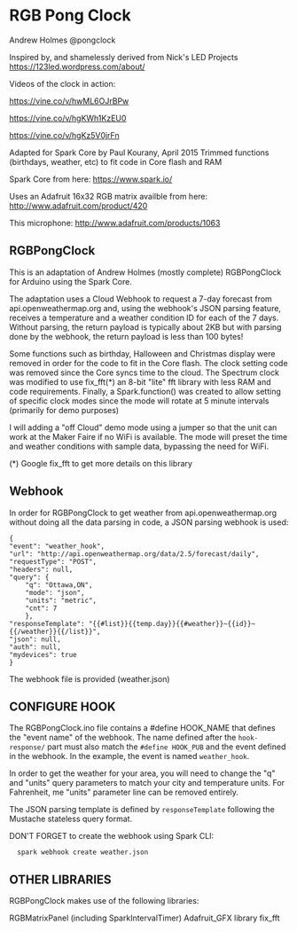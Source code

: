 RGB Pong Clock
==============

Andrew Holmes @pongclock

Inspired by, and shamelessly derived from 
    Nick's LED Projects
https://123led.wordpress.com/about/

Videos of the clock in action:

https://vine.co/v/hwML6OJrBPw

https://vine.co/v/hgKWh1KzEU0

https://vine.co/v/hgKz5V0jrFn

Adapted for Spark Core by Paul Kourany, April 2015
Trimmed functions (birthdays, weather, etc) to fit code in Core flash and RAM

Spark Core from here:
https://www.spark.io/

Uses an Adafruit 16x32 RGB matrix availble from here:
http://www.adafruit.com/product/420

This microphone:
http://www.adafruit.com/products/1063

RGBPongClock
------------
This is an adaptation of Andrew Holmes (mostly complete) RGBPongClock for Arduino
using the Spark Core.

The adaptation uses a Cloud Webhook to request a 7-day forecast from api.openweathermap.org
and, using the webhook's JSON parsing feature, receives a temperature and a weather condition
ID for each of the 7 days.  Without parsing, the return payload is typically about 2KB but
with parsing done by the webhook, the return payload is less than 100 bytes!

Some functions such as birthday, Halloween and Christmas display were removed in order for the
code to fit in the Core flash.  The clock setting code was removed since the Core syncs time to
the cloud.  The Spectrum clock was modified to use fix_fft(*) an 8-bit "lite" fft library with
less RAM and code requirements.  Finally, a Spark.function() was created to allow setting of
specific clock modes since the mode will rotate at 5 minute intervals (primarily for demo purposes)

I will adding a "off Cloud" demo mode using a jumper so that the unit can work at the Maker Faire
if no WiFi is available.  The mode will preset the time and weather conditions with sample data,
bypassing the need for WiFi.

(*) Google fix_fft to get more details on this library 

Webhook
-------
In order for RGBPongClock to get weather from api.openweathermap.org without doing all the
data parsing in code, a JSON parsing webhook is used:

```
{
"event": "weather_hook",
"url": "http://api.openweathermap.org/data/2.5/forecast/daily",
"requestType": "POST",
"headers": null,
"query": {
	"q": "Ottawa,ON",
	"mode": "json",
	"units": "metric",
	"cnt": 7
	},
"responseTemplate": "{{#list}}{{temp.day}}{{#weather}}~{{id}}~{{/weather}}{{/list}}",
"json": null,
"auth": null,
"mydevices": true
}
```

The webhook file is provided (weather.json)

CONFIGURE HOOK
--------------
The RGBPongClock.ino file contains a #define HOOK_NAME that defines the "event name" of
the webhook.  The name defined after the ```hook-response/``` part must also match the
```#define HOOK_PUB``` and the event defined in the webhook.  In the example, the event
is named ```weather_hook```.

In order to get the weather for your area, you will need to change the "q" and "units"
query parameters to match your city and temperature units.  For Fahrenheit, me "units"
parameter line can be removed entirely.

The JSON parsing template is defined by ```responseTemplate``` following the Mustache
stateless query format.

DON'T FORGET to create the webhook using Spark CLI:

```  spark webhook create weather.json```

  
OTHER LIBRARIES
---------------

RGBPongClock makes use of the following libraries:

  RGBMatrixPanel (including SparkIntervalTimer)
  Adafruit_GFX library
  fix_fft
